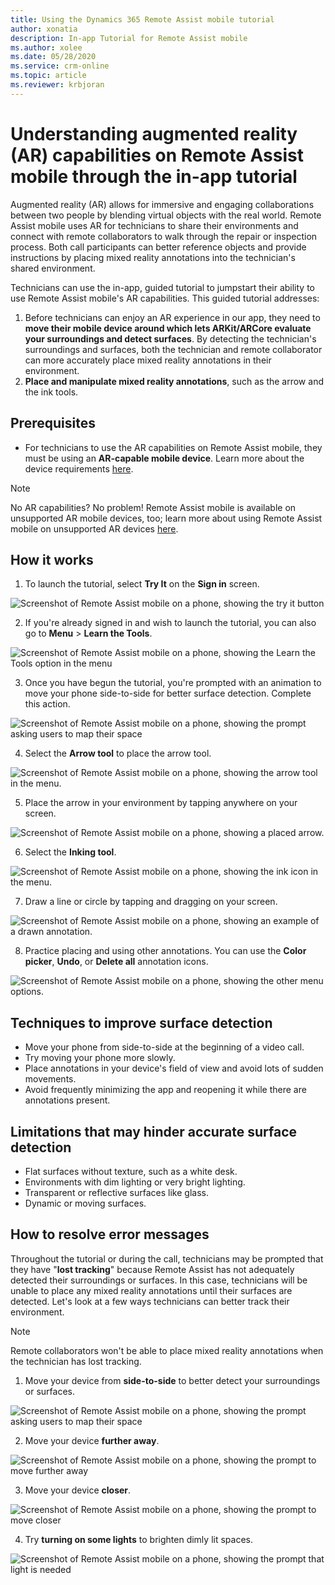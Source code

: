 ```yaml
---
title: Using the Dynamics 365 Remote Assist mobile tutorial
author: xonatia
description: In-app Tutorial for Remote Assist mobile 
ms.author: xolee
ms.date: 05/28/2020
ms.service: crm-online
ms.topic: article
ms.reviewer: krbjoran
---
```

# Understanding augmented reality (AR) capabilities on Remote Assist mobile through the in-app tutorial

Augmented reality (AR) allows for immersive and engaging collaborations between two people by blending virtual objects with the real world. Remote Assist mobile uses AR for technicians to share their environments and connect with remote collaborators to walk through the repair or inspection process. Both call participants can better reference objects and provide instructions by placing mixed reality annotations into the technician's shared environment. 

Technicians can use the in-app, guided tutorial to jumpstart their ability to use Remote Assist mobile's AR capabilities. This guided tutorial addresses:

1. Before technicians can enjoy an AR experience in our app, they need to **move their mobile device around which lets ARKit/ARCore evaluate your surroundings and detect surfaces**. By detecting the technician's surroundings and surfaces, both the technician and remote collaborator can more accurately place mixed reality annotations in their environment. 
2. **Place and manipulate mixed reality annotations**, such as the arrow and the ink tools.


## Prerequisites 
- For technicians to use the AR capabilities on Remote Assist mobile, they must be using an **AR-capable mobile device**. Learn more about the device requirements [here](https://docs.microsoft.com/dynamics365/mixed-reality/remote-assist/requirements). 

>[!Note]
> No AR capabilities? No problem! Remote Assist mobile is available on unsupported AR mobile devices, too; learn more about using Remote Assist mobile on unsupported AR devices [here](../mobile-app/using-devices-without-AR.md). 

## How it works

1. To launch the tutorial, select **Try It** on the **Sign in** screen.

![Screenshot of Remote Assist mobile on a phone, showing the try it button](./media/13.png "Try It")

2. If you're already signed in and wish to launch the tutorial, you can also go to **Menu** > **Learn the Tools**. 

![Screenshot of Remote Assist mobile on a phone, showing the Learn the Tools option in the menu](./media/14b.png "Try Tools")

3. Once you have begun the tutorial, you're prompted with an animation to move your phone side-to-side for better surface detection. Complete this action. 

![Screenshot of Remote Assist mobile on a phone, showing the prompt asking users to map their space](./media/15.png "Map Space")

4. Select the **Arrow tool** to place the arrow tool.

![Screenshot of Remote Assist mobile on a phone, showing the arrow tool in the menu.](./media/16.png "Select Arrow")

5. Place the arrow in your environment by tapping anywhere on your screen. 

![Screenshot of Remote Assist mobile on a phone, showing a placed arrow.](./media/17a.png "Place Arrow")

6. Select the **Inking tool**.

![Screenshot of Remote Assist mobile on a phone, showing the ink icon in the menu.](./media/18.png "Select Ink")

7. Draw a line or circle by tapping and dragging on your screen. 

![Screenshot of Remote Assist mobile on a phone, showing an example of a drawn annotation.](./media/19b.png "Draw")

8. Practice placing and using other annotations. You can use the **Color picker**, **Undo**, or **Delete all** annotation icons. 

![Screenshot of Remote Assist mobile on a phone, showing the other menu options.](./media/20a.png "Other")

## Techniques to improve surface detection
- Move your phone from side-to-side at the beginning of a video call.
- Try moving your phone more slowly.
- Place annotations in your device's field of view and avoid lots of sudden movements.
- Avoid frequently minimizing the app and reopening it while there are annotations present.

## Limitations that may hinder accurate surface detection
- Flat surfaces without texture, such as a white desk.
- Environments with dim lighting or very bright lighting.
- Transparent or reflective surfaces like glass.
- Dynamic or moving surfaces.

## How to resolve error messages 

Throughout the tutorial or during the call, technicians may be prompted that they have "**lost tracking**" because Remote Assist has not adequately detected their surroundings or surfaces. In this case, technicians will be unable to place any mixed reality annotations until their surfaces are detected. Let's look at a few ways technicians can better track their environment.

> [!NOTE] 
> Remote collaborators won't be able to place mixed reality annotations when the technician has lost tracking. 

1. Move your device from **side-to-side** to better detect your surroundings or surfaces.

![Screenshot of Remote Assist mobile on a phone, showing the prompt asking users to map their space](./media/15.png "Map Space")

2. Move your device **further away**.

![Screenshot of Remote Assist mobile on a phone, showing the prompt to move further away](./media/22.png "Far Away")

3. Move your device **closer**.

![Screenshot of Remote Assist mobile on a phone, showing the prompt to move closer](./media/23.png "Closer")

4. Try **turning on some lights** to brighten dimly lit spaces.

![Screenshot of Remote Assist mobile on a phone, showing the prompt that light is needed](./media/24.png "More light needed")
